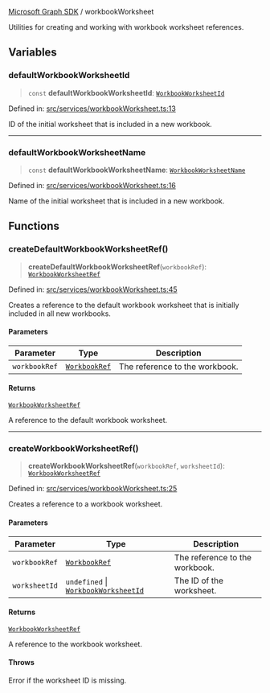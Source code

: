 [Microsoft Graph SDK](README.md) / workbookWorksheet

Utilities for creating and working with workbook worksheet references.

## Variables

### defaultWorkbookWorksheetId

> `const` **defaultWorkbookWorksheetId**: [`WorkbookWorksheetId`](WorkbookWorksheetId.md#workbookworksheetid)

Defined in: [src/services/workbookWorksheet.ts:13](https://github.com/Future-Secure-AI/microsoft-graph/blob/main/src/services/workbookWorksheet.ts#L13)

ID of the initial worksheet that is included in a new workbook.

***

### defaultWorkbookWorksheetName

> `const` **defaultWorkbookWorksheetName**: [`WorkbookWorksheetName`](WorkbookWorksheetName.md#workbookworksheetname)

Defined in: [src/services/workbookWorksheet.ts:16](https://github.com/Future-Secure-AI/microsoft-graph/blob/main/src/services/workbookWorksheet.ts#L16)

Name of the initial worksheet that is included in a new workbook.

## Functions

### createDefaultWorkbookWorksheetRef()

> **createDefaultWorkbookWorksheetRef**(`workbookRef`): [`WorkbookWorksheetRef`](WorkbookWorksheetRef.md#workbookworksheetref)

Defined in: [src/services/workbookWorksheet.ts:45](https://github.com/Future-Secure-AI/microsoft-graph/blob/main/src/services/workbookWorksheet.ts#L45)

Creates a reference to the default workbook worksheet that is initially included in all new workbooks.

#### Parameters

| Parameter | Type | Description |
| ------ | ------ | ------ |
| `workbookRef` | [`WorkbookRef`](WorkbookRef.md#workbookref) | The reference to the workbook. |

#### Returns

[`WorkbookWorksheetRef`](WorkbookWorksheetRef.md#workbookworksheetref)

A reference to the default workbook worksheet.

***

### createWorkbookWorksheetRef()

> **createWorkbookWorksheetRef**(`workbookRef`, `worksheetId`): [`WorkbookWorksheetRef`](WorkbookWorksheetRef.md#workbookworksheetref)

Defined in: [src/services/workbookWorksheet.ts:25](https://github.com/Future-Secure-AI/microsoft-graph/blob/main/src/services/workbookWorksheet.ts#L25)

Creates a reference to a workbook worksheet.

#### Parameters

| Parameter | Type | Description |
| ------ | ------ | ------ |
| `workbookRef` | [`WorkbookRef`](WorkbookRef.md#workbookref) | The reference to the workbook. |
| `worksheetId` | `undefined` \| [`WorkbookWorksheetId`](WorkbookWorksheetId.md#workbookworksheetid) | The ID of the worksheet. |

#### Returns

[`WorkbookWorksheetRef`](WorkbookWorksheetRef.md#workbookworksheetref)

A reference to the workbook worksheet.

#### Throws

Error if the worksheet ID is missing.
